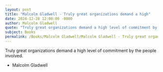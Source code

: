 ```yaml
---
layout: post
title: "Malcolm Gladwell - Truly great organizations demand a high"
date: 2024-12-28 12:00:00 -0000
author: Malcolm Gladwell
quote: "Truly great organizations demand a high level of commitment by the people involved."
subject: Books
permalink: /Books/Malcolm Gladwell/Malcolm Gladwell - Truly great organizations demand a high
---
```


Truly great organizations demand a high level of commitment by the people involved.

- Malcolm Gladwell
